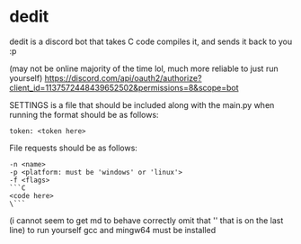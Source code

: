 # dedit
dedit is a discord bot that takes C code compiles it, and sends it back to you :p

(may not be online majority of the time lol, much more reliable to just run yourself)
https://discord.com/api/oauth2/authorize?client_id=1137572448439652502&permissions=8&scope=bot

SETTINGS is a file that should be included along with the main.py when running the format should be as follows:
```
token: <token here>
```
File requests should be as follows:
```
-n <name>
-p <platform: must be 'windows' or 'linux'>
-f <flags>
```C
<code here>
\```
```
(i cannot seem to get md to behave correctly omit that '\' that is on the last line)
to run yourself gcc and mingw64 must be installed
